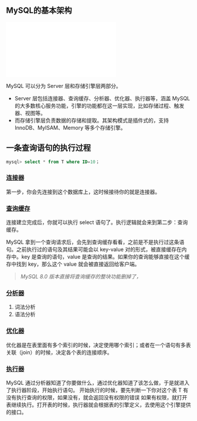 ## MySQL的基本架构
![MySQL 的逻辑架构图](90AFCEA4-2016-4621-9340-37305D9DD2C2.webp.md)

MySQL 可以分为 Server 层和存储引擎层两部分。
- Server 层包括连接器、查询缓存、分析器、优化器、执行器等，涵盖 MySQL 的大多数核心服务功能，引擎的功能都在这一层实现，比如存储过程、触发器、视图等。
- 而存储引擎层负责数据的存储和提取。其架构模式是插件式的，支持 InnoDB、MyISAM、Memory 等多个存储引擎。

## 一条查询语句的执行过程
```Sql 
mysql> select * from T where ID=10；
```
### [连接器](连接器.md)
第一步，你会先连接到这个数据库上，这时候接待你的就是连接器。
### [查询缓存](查询缓存.md)
连接建立完成后，你就可以执行 select 语句了。执行逻辑就会来到第二步：查询缓存。

MySQL 拿到一个查询请求后，会先到查询缓存看看，之前是不是执行过这条语句。之前执行过的语句及其结果可能会以 key-value 对的形式，被直接缓存在内存中。key 是查询的语句，value 是查询的结果。如果你的查询能够直接在这个缓存中找到 key，那么这个 value 就会被直接返回给客户端。
> *MySQL 8.0 版本直接将查询缓存的整块功能删掉了，*

### [分析器](分析器.md)

1. 词法分析
2. 语法分析


### [优化器](优化器.md)
优化器是在表里面有多个索引的时候，决定使用哪个索引；或者在一个语句有多表关联（join）的时候，决定各个表的连接顺序。

### [执行器](执行器.md)
MySQL 通过分析器知道了你要做什么，通过优化器知道了该怎么做，于是就进入了执行器阶段，开始执行语句。
开始执行的时候，要先判断一下你对这个表 T 有没有执行查询的权限，如果没有，就会返回没有权限的错误
如果有权限，就打开表继续执行。打开表的时候，执行器就会根据表的引擎定义，去使用这个引擎提供的接口。